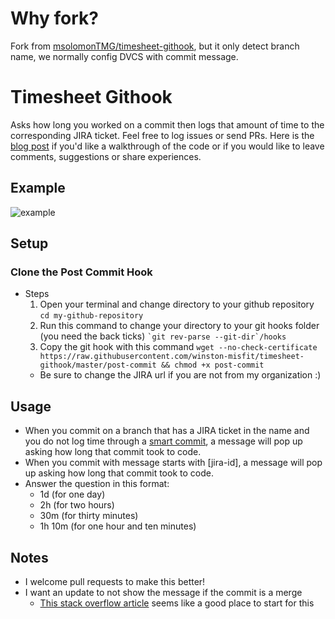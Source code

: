 # Why fork?
Fork from [msolomonTMG/timesheet-githook](https://github.com/msolomonTMG/timesheet-githook), but it only detect branch name, we normally config DVCS with commit message.

# Timesheet Githook
Asks how long you worked on a commit then logs that amount of time to the corresponding JIRA ticket. Feel free to log issues or send PRs. Here is the [blog post](http://mike-solomon.com/timesheet-githook) if you'd like a walkthrough of the code or if you would like to leave comments, suggestions or share experiences.

## Example
![example](http://i.imgur.com/1qM2ILI.gif)

## Setup
### Clone the Post Commit Hook
- Steps
  1. Open your terminal and change directory to your github repository `` cd my-github-repository ``
  2. Run this command to change your directory to your git hooks folder (you need the back ticks) `` `git rev-parse --git-dir`/hooks ``
  3. Copy the git hook with this command `` wget --no-check-certificate https://raw.githubusercontent.com/winston-misfit/timesheet-githook/master/post-commit && chmod +x post-commit ``
  - Be sure to change the JIRA url if you are not from my organization :)

## Usage
- When you commit on a branch that has a JIRA ticket in the name and you do not log time through a [smart commit](https://confluence.atlassian.com/display/FISHEYE/Using+smart+commits#Usingsmartcommits-TransitionyourJIRAissues), a message will pop up asking how long that commit took to code.
- When you commit with message starts with [jira-id], a message will pop up asking how long that commit took to code.
- Answer the question in this format:
  - 1d (for one day)
  - 2h (for two hours)
  - 30m (for thirty minutes)
  - 1h 10m (for one hour and ten minutes)

## Notes
- I welcome pull requests to make this better!
- I want an update to not show the message if the commit is a merge
  - [This stack overflow article](http://stackoverflow.com/questions/3824050/telling-if-a-git-commit-is-a-merge-revert-commit) seems like a good place to start for this
